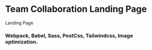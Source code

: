 # Team Collaboration Landing Page
Landing Page
### Webpack, Babel, Sass, PostCss, Tailwindcss, Image optimization.